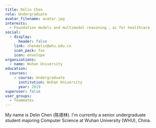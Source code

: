 ```yaml
---
title: Delin Chen
role: Undergraduate
avatar_filename: avatar.jpg
interests:
  - Foundation models and multimodal reasoning ，ai for healthcare
social:
  - display:
      header: false
    link: chendelin@whu.edu.cn
    icon_pack: fas
    icon: envelope
organizations:
  - name: Wuhan University
education:
  courses:
    - course: Undergraduate
      institution: Wuhan University
      year: 2019
superuser: false
user_groups:
  - Teammates
---
```

<!--StartFragment-->

My name is Delin Chen (陈德林). I'm currently a senior undergraduate student majoring Computer Science at Wuhan University (WHU), China.

<!--EndFragment-->